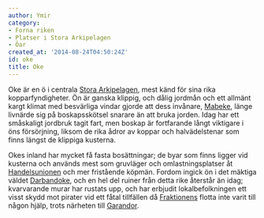 ```yaml
---
author: Ymir
category:
- Forna riken
- Platser i Stora Arkipelagen
- Öar
created_at: '2014-08-24T04:50:24Z'
id: oke
title: Oke
---
```

Oke är en ö i centrala [Stora Arkipelagen], mest känd för sina rika kopparfyndigheter. Ön är ganska klippig, och dålig jordmån och ett allmänt kargt klimat med besvärliga vindar gjorde att dess invånare, [Mabeke], länge livnärde sig på boskapsskötsel snarare än att bruka jorden. Idag har ett småskaligt jordbruk tagit fart, men boskap är fortfarande långt viktigare i öns försörjning, liksom de rika ådror av koppar och halvädelstenar som finns längst de klippiga kusterna.

Okes inland har mycket få fasta bosättningar; de byar som finns ligger vid kusterna och används mest som gruvläger och omlastningsplatser åt [Handelsunionen] och mer fristående köpmän. Fordom ingick ön i det mäktiga väldet [Darbandoke], och en hel del ruiner från detta rike återstår än idag; kvarvarande murar har rustats upp, och har erbjudit lokalbefolkningen ett visst skydd mot pirater vid ett fåtal tillfällen då [Fraktionens] flotta inte varit till någon hjälp, trots närheten till [Garandor].

  [Stora Arkipelagen]: Stora_Arkipelagen
  [Mabeke]: Mabeke
  [Handelsunionen]: Handelsunionen
  [Darbandoke]: Darbandoke
  [Fraktionens]: Fraktionen
  [Garandor]: Garandor